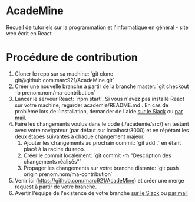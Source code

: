 # AcadeMine
Recueil de tutoriels sur la programmation et l'informatique en général - site web écrit en React

<h1>Procédure de contribution</h1>
<ol>
	<li>Cloner le repo sur sa machine: `git clone git@github.com:marc921/AcadeMine.git`</li>
	<li>Créer une nouvelle branche à partir de la branche master: `git checkout -b prenom.nom/ma-contribution`</li>
	<li>Lancer le serveur React: `npm start`. Si vous n'avez pas installé React sur votre machine, regarder academie/README.md . En cas de problème lors de l'installation, demander de l'aide <a href="https://academine.slack.com/messages/D9NK5NS02">sur le Slack</a> ou <a href="mailto:marc.brun@mines-paristech.fr">par mail</a>.</li>
	<li>Faire les changements voulus dans le code (./academie/src/) en testant avec votre navigateur (par défaut sur localhost:3000) et en répétant les deux étapes suivantes à chaque changement majeur.
	<ol>
		<li>Ajouter les changements au prochain commit: `git add .` en étant placé à la racine du repo.</li>
		<li>Créer le commit localement: `git commit -m "Description des changements réalisés"`</li>
		<li>Propager les changements sur votre branche distante: `git push origin prenom.nom/ma-contribution`</li>
	</ol>
</li>
	<li>Venir ici (<a href="https://github.com/marc921/AcadeMine">https://github.com/marc921/AcadeMine</a>) et créer une merge request à partir de votre branche.</li>
	<li>Avertir l'équipe de l'existence de votre branche <a href="https://academine.slack.com/messages/D9NK5NS02">sur le Slack</a> ou <a href="mailto:marc.brun@mines-paristech.fr">par mail</a>
	</li>
</ol>
	
